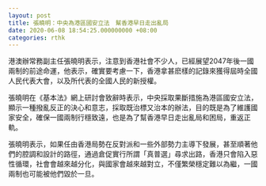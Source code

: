 ```yaml
---
layout: post
title: 張曉明：中央為港區國安立法　幫香港早日走出亂局
date: 2020-06-08 18:54:25.000000000 +08:00
categories: rthk
---
```


港澳辦常務副主任張曉明表示，注意到香港社會不少人，已經展望2047年後一國兩制的前途命運，他表示，確實要考慮一下，香港拿甚麽樣的記錄來獲得屆時全國人民代表大會，以及所代表的全國人民的新授權。

張曉明在《基本法》網上研討會致辭時表示，中央採取果斷措施為港區國安立法，顯示一種撥亂反正的決心和意志，採取既治標又治本的辦法，目的既是為了維護國家安全，確保一國兩制行穩致遠，也是為了幫香港早日走出亂局和困局，重返正軌。

張曉明表示，如果任由香港局勢在反對派和一些外部勢力主導下發展，甚至順著他們的腔調和設計的路徑，通過倉促實行所謂「真普選」尋求出路，香港只會陷入惡性循環，社會會越來越分化，與國家會越來越對立，不僅繁榮穩定難以為繼，一國兩制也可能被他們毀於一旦。
